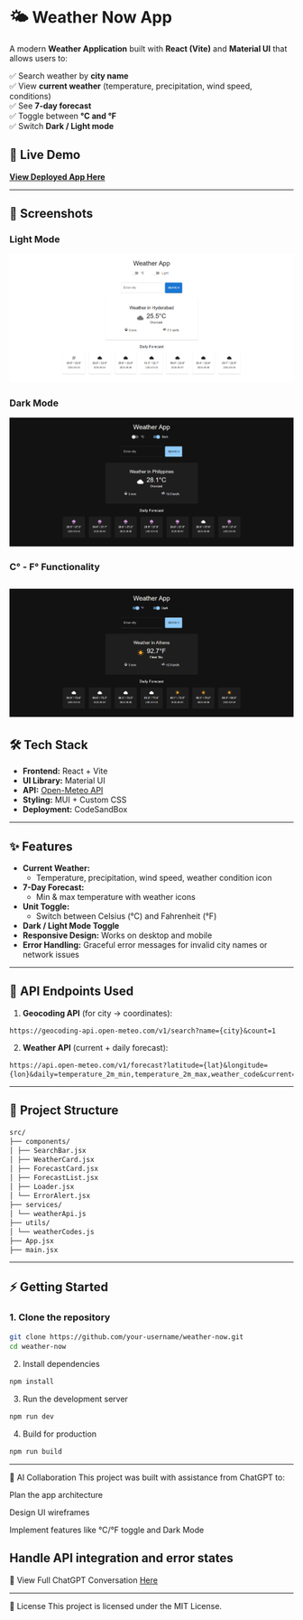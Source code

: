 # 🌤 Weather Now App

A modern **Weather Application** built with **React (Vite)** and **Material UI** that allows users to:

✅ Search weather by **city name**  
✅ View **current weather** (temperature, precipitation, wind speed, conditions)  
✅ See **7-day forecast**  
✅ Toggle between **°C and °F**  
✅ Switch **Dark / Light mode**  


## 🚀 Live Demo
[**View Deployed App Here**](https://codesandbox.io/p/devbox/fg3gjl) <!-- Add your Vercel/Netlify link after deployment -->

---

## 📸 Screenshots

### **Light Mode**
![Light Mode Screenshot](./docs/screenshots/ligh-mode.png) 

### **Dark Mode**
![Dark Mode Screenshot](./docs/screenshots/dark-c.png)

### **C° - F° Functionality**
![Dark Mode Screenshot](./docs/screenshots/dark-f.png) 
---

## 🛠 Tech Stack
- **Frontend:** React + Vite
- **UI Library:** Material UI
- **API:** [Open-Meteo API](https://open-meteo.com/)
- **Styling:** MUI + Custom CSS
- **Deployment:** CodeSandBox

---

## ✨ Features
- **Current Weather:**  
  - Temperature, precipitation, wind speed, weather condition icon
- **7-Day Forecast:**  
  - Min & max temperature with weather icons
- **Unit Toggle:**  
  - Switch between Celsius (°C) and Fahrenheit (°F)
- **Dark / Light Mode Toggle**
- **Responsive Design:** Works on desktop and mobile
- **Error Handling:** Graceful error messages for invalid city names or network issues

---

## 🔗 API Endpoints Used
1. **Geocoding API** (for city → coordinates):
```
https://geocoding-api.open-meteo.com/v1/search?name={city}&count=1

```


2. **Weather API** (current + daily forecast):
```
https://api.open-meteo.com/v1/forecast?latitude={lat}&longitude={lon}&daily=temperature_2m_min,temperature_2m_max,weather_code&current=temperature_2m,is_day,precipitation,weather_code,wind_speed_10m,cloud_cover&timezone=auto

```

---

## 📂 Project Structure
```
src/
├── components/
│ ├── SearchBar.jsx
│ ├── WeatherCard.jsx
│ ├── ForecastCard.jsx
│ ├── ForecastList.jsx
│ ├── Loader.jsx
│ └── ErrorAlert.jsx
├── services/
│ └── weatherApi.js
├── utils/
│ └── weatherCodes.js
├── App.jsx
├── main.jsx

```

---

## ⚡ Getting Started

### **1. Clone the repository**
```bash
git clone https://github.com/your-username/weather-now.git
cd weather-now

```
2. Install dependencies

```bash
npm install
```
3. Run the development server
```bash
npm run dev
```
4. Build for production
```bash
npm run build
```
---
🤝 AI Collaboration
This project was built with assistance from ChatGPT to:

Plan the app architecture

Design UI wireframes

Implement features like °C/°F toggle and Dark Mode

Handle API integration and error states
---

📌 View Full ChatGPT Conversation  [Here](https://chatgpt.com/share/68b85c40-294c-8000-9ec1-5578156c626d)

---
📜 License
This project is licensed under the MIT License.

